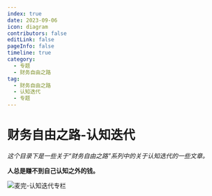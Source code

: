 ```yaml
---
index: true
date: 2023-09-06
icon: diagram
contributors: false
editLink: false
pageInfo: false
timeline: true
category:
  - 专题
  - 财务自由之路
tag:
  - 财务自由之路
  - 认知迭代
  - 专题
---
```


# 财务自由之路-认知迭代

_这个目录下是一些关于“财务自由之路”系列中的关于认知迭代的一些文章。_

**人总是赚不到自己认知之外的钱。**

![麦完-认知迭代专栏](http://wenchao.ren/img/2023/09/1693934195-5328690a7194d87f309146e056de4cbf-%E8%AE%A4%E7%9F%A5%E8%BF%AD%E4%BB%A3.png)